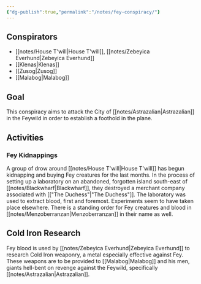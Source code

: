 ```yaml
---
{"dg-publish":true,"permalink":"/notes/fey-conspiracy/"}
---
```


## Conspirators
- [[notes/House T'will\|House T'will]], [[notes/Zebeyica Everhund\|Zebeyica Everhund]]
- [[Klenas\|Klenas]]
- [[Zusog\|Zusog]]
- [[Malabog\|Malabog]]

## Goal
This conspiracy aims to attack the City of [[notes/Astrazalian\|Astrazalian]] in the Feywild in order to establish a foothold in the plane.

## Activities
### Fey Kidnappings
A group of drow around [[notes/House T'will\|House T'will]] has begun kidnapping and buying Fey creatures for the last months. In the process of setting up a laboratory on an abandoned, forgotten island south-east of [[notes/Blackwharf\|Blackwharf]], they destroyed a merchant company associated with [["The Duchess"\|"The Duchess"]]. The laboratory was used to extract blood, first and foremost. Experiments seem to have taken place elsewhere.
There is a standing order for Fey creatures and blood in [[notes/Menzoberranzan\|Menzoberranzan]] in their name as well. 

## Cold Iron Research
Fey blood is used by [[notes/Zebeyica Everhund\|Zebeyica Everhund]] to research Cold Iron weaponry, a metal especially effective against Fey. These weapons are to be provided to [[Malabog\|Malabog]] and his men, giants hell-bent on revenge against the Feywild, specifically [[notes/Astrazalian\|Astrazalian]]. 